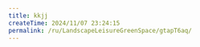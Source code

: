 ```yaml
---
title: kkjj
createTime: 2024/11/07 23:24:15
permalink: /ru/LandscapeLeisureGreenSpace/gtapT6aq/
---
```

